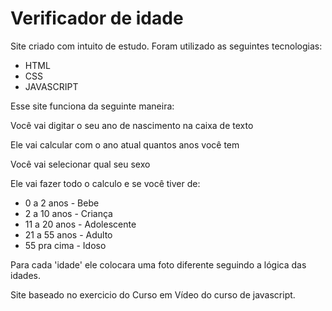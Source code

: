 # <h1>Verificador de idade</h1>

<p>Site criado com intuito de estudo. Foram utilizado as seguintes tecnologias:<p/>

<ul>
 <li>HTML</li>
 <li>CSS</li>
 <li>JAVASCRIPT</li>
</ul>

<p>Esse site funciona da seguinte maneira:<p/>
 <p>Você vai digitar o seu ano de nascimento na caixa de texto<p/>
 <p>Ele vai calcular com o ano atual quantos anos você tem<p/>
 <p>Você vai selecionar qual seu sexo<p/>
 <p>Ele vai fazer todo o calculo e se você tiver de: <p/>
 <ul>
  <li>0 a 2 anos - Bebe</li>
  <li>2 a 10 anos - Criança</li>
  <li>11 a 20 anos - Adolescente</li>
  <li>21 a 55 anos - Adulto</li>
  <li>55 pra cima - Idoso</li>
 </ul>
 <p>Para cada 'idade' ele colocara uma foto diferente seguindo a lógica das idades.<p/>
<p>Site baseado no exercicio do Curso em Vídeo do curso de javascript.<p/>

